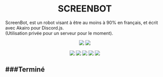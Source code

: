 <h1 align=center>SCREENBOT</h1>
<p align=left>
ScreenBot, est un robot visant à être au moins à 90% en français, et écrit avec Akairo pour Discord.js.</br>
(Utilisation privée pour un serveur pour le moment).
</p>

<p align=center>
<img src="https://cdn.discordapp.com/attachments/611996106892771377/619527715909009409/kam3leon.png"> <img src="https://cdn.discordapp.com/attachments/611996106892771377/619527720661024768/shaylink.png">
</p>

<p align=center>
<img src="https://cdn.discordapp.com/attachments/611997398410985492/619522922477781003/javascript.png"> <img src="https://media.discordapp.net/attachments/611997398410985492/619522924277399572/nodejs.png"> <img src="https://cdn.discordapp.com/attachments/611997398410985492/619522925623640090/discordjs.png"> <img src="https://cdn.discordapp.com/attachments/611997398410985492/619522929776001025/akairo.png"> <img src="https://cdn.discordapp.com/attachments/611997398410985492/619522932678328320/version.png">
</p>

###Terminé
---------------
